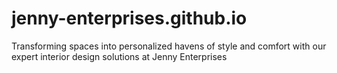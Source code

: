 # jenny-enterprises.github.io
Transforming spaces into personalized havens of style and comfort with our expert interior design solutions at Jenny Enterprises
